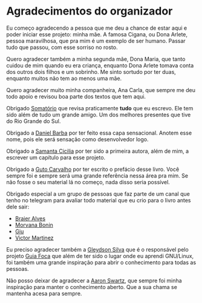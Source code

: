 # Agradecimentos do organizador

Eu começo agradecendo a pessoa que me deu a chance de estar aqui e poder iniciar esse projeto: minha mãe. A famosa Cigana, ou Dona Arlete, pessoa maravilhosa, que pra mim é um exemplo de ser humano. Passar tudo que passou, com esse sorriso no rosto. 

Quero agradecer também a minha segunda mãe, Dona Maria, que tanto cuidou de mim quando eu era criança, enquanto Dona Arlete tomava conta dos outros dois filhos e um sobrinho. Me sinto sortudo por ter duas, enquanto muitos não tem ao menos uma mãe.

Quero agradecer muito minha companheira, Ana Carla, que sempre me deu todo apoio e revisou boa parte dos textos que tem aqui.

Obrigado [Somatório](https://twitter.com/somatorio) que revisa praticamente **tudo** que eu escrevo. Ele tem sido além de tudo um grande amigo. Um dos melhores presentes que tive do Rio Grande do Sul.

Obrigado a [Daniel Barba](https://twitter.com/b4rba88) por ter feito essa capa sensacional. Anotem esse nome, pois ele será sensação como desenvolvedor logo.

Obrigado a [Samanta Cicilia](https://twitter.com/samantacicilia) por ter sido a primeira autora, além de mim, a escrever um capítulo para esse projeto.

Obrigado a [Guto Carvalho](https://twitter.com/gutocarvalho) por ter escrito o prefácio desse livro. Você sempre foi e sempre será uma grande referência nessa área pra mim. Se não fosse o seu material lá no começo, nada disso seria possível.

Obrigado especial a um grupo de pessoas que faz parte de um canal que tenho no telegram para avaliar todo material que eu crio para o livro antes dele sair:
 
 - [Braier Alves](https://github.com/braieralves)
 - [Morvana Bonin](https://twitter.com/morvanabonin)
 - [Giu](https://twitter.com/ReginaSauro)
 - [Victor Martinez](https://twitter.com/vcrmartinez)

Eu preciso agradecer também a [Gleydson Silva](https://twitter.com/gleydsonmazioli) que é o responsável pelo projeto [Guia Foca](https://guiafoca.org/) que além de ter sido o lugar onde eu aprendi GNU/Linux, foi também uma grande inspiração para abrir o conhecimento para todas as pessoas. 

Não posso deixar de agradecer a [Aaron Swartz](https://pt.wikipedia.org/wiki/Aaron_Swartz), que sempre foi minha inspiração para manter o conhecimento aberto. Que a sua chama se mantenha acesa para sempre.